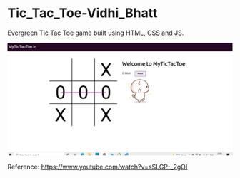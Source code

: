 # Tic_Tac_Toe-Vidhi_Bhatt

Evergreen Tic Tac Toe game built using HTML, CSS and JS.

<img src="https://github.com/VidhiBhatt01/Tic_Tac_Toe-Vidhi_Bhatt/blob/main/Tic%20Tac%20Toe/Demo%20Img/1.png">


Reference: https://www.youtube.com/watch?v=sSLGP-_2gOI
